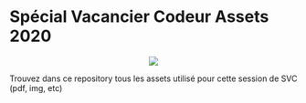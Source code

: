# Spécial Vacancier Codeur Assets 2020

<p align="center">
  <img  src="./public/WorkFlow-SVC.png">
</p>

Trouvez dans ce repository tous les assets utilisé pour cette session de SVC (pdf, img, etc)
